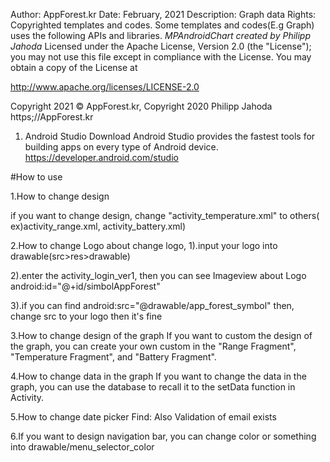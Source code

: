 Author: AppForest.kr
Date: February, 2021
Description: Graph data
Rights: Copyrighted templates and codes. Some templates and codes(E.g Graph) uses the following APIs and libraries. *MPAndroidChart created by Philipp Jahoda*
Licensed under the Apache License, Version 2.0 (the "License"); you may not use this file except in compliance with the License. You may obtain a copy of the License at

http://www.apache.org/licenses/LICENSE-2.0

Copyright 2021 © AppForest.kr, Copyright 2020 Philipp Jahoda
https;//AppForest.kr

1. Android Studio Download
Android Studio provides the fastest tools for building apps on every type of Android device.
https://developer.android.com/studio


#How to use

1.How to change design

if you want to change design,
change "activity_temperature.xml" to others( ex)activity_range.xml, activity_battery.xml)

2.How to change Logo
about change logo,
1).input your logo into drawable(src>res>drawable)

2).enter the activity_login_ver1, then you can see Imageview about Logo
android:id="@+id/simbolAppForest"

3).if you can find android:src="@drawable/app_forest_symbol"
then, change src to your logo then it's fine

3.How to change design of the graph
If you want to custom the design of the graph, 
you can create your own custom in the "Range Fragment", "Temperature Fragment", and "Battery Fragment".

4.How to change data in the graph
If you want to change the data in the graph, 
you can use the database to recall it to the setData function in Activity.

5.How to change date picker
Find:
Also Validation of email exists

6.If you want to design navigation bar,
you can change color or something into drawable/menu_selector_color
